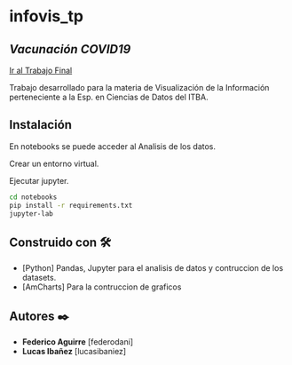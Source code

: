 # infovis_tp
## _Vacunación COVID19_

[Ir al Trabajo Final](https://lucasibaniez.github.io/infovis_tp/index.html)

Trabajo desarrollado para la materia de Visualización de la Información perteneciente a la Esp. en Ciencias de Datos del ITBA.

## Instalación
En notebooks se puede acceder al Analisis de los datos.

Crear un entorno virtual.

Ejecutar jupyter.


```sh
cd notebooks
pip install -r requirements.txt
jupyter-lab
```

## Construido con 🛠️

* [Python] Pandas, Jupyter para el analisis de datos y contruccion de los datasets.
* [AmCharts] Para la contruccion de graficos

## Autores ✒️
* **Federico Aguirre** [federodani]
* **Lucas Ibañez** [lucasibaniez]